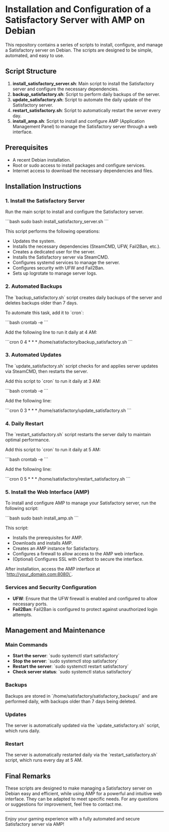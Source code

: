 
# Installation and Configuration of a Satisfactory Server with AMP on Debian

This repository contains a series of scripts to install, configure, and manage a Satisfactory server on Debian. The scripts are designed to be simple, automated, and easy to use.

## Script Structure

1. **install_satisfactory_server.sh**: Main script to install the Satisfactory server and configure the necessary dependencies.
2. **backup_satisfactory.sh**: Script to perform daily backups of the server.
3. **update_satisfactory.sh**: Script to automate the daily update of the Satisfactory server.
4. **restart_satisfactory.sh**: Script to automatically restart the server every day.
5. **install_amp.sh**: Script to install and configure AMP (Application Management Panel) to manage the Satisfactory server through a web interface.

## Prerequisites

- A recent Debian installation.
- Root or sudo access to install packages and configure services.
- Internet access to download the necessary dependencies and files.

## Installation Instructions

### 1. Install the Satisfactory Server

Run the main script to install and configure the Satisfactory server.

\`\`\`bash
sudo bash install_satisfactory_server.sh
\`\`\`

This script performs the following operations:
- Updates the system.
- Installs the necessary dependencies (SteamCMD, UFW, Fail2Ban, etc.).
- Creates a dedicated user for the server.
- Installs the Satisfactory server via SteamCMD.
- Configures systemd services to manage the server.
- Configures security with UFW and Fail2Ban.
- Sets up logrotate to manage server logs.

### 2. Automated Backups

The \`backup_satisfactory.sh\` script creates daily backups of the server and deletes backups older than 7 days.

To automate this task, add it to \`cron\`:

\`\`\`bash
crontab -e
\`\`\`

Add the following line to run it daily at 4 AM:

\`\`\`cron
0 4 * * * /home/satisfactory/backup_satisfactory.sh
\`\`\`

### 3. Automated Updates

The \`update_satisfactory.sh\` script checks for and applies server updates via SteamCMD, then restarts the server.

Add this script to \`cron\` to run it daily at 3 AM:

\`\`\`bash
crontab -e
\`\`\`

Add the following line:

\`\`\`cron
0 3 * * * /home/satisfactory/update_satisfactory.sh
\`\`\`

### 4. Daily Restart

The \`restart_satisfactory.sh\` script restarts the server daily to maintain optimal performance.

Add this script to \`cron\` to run it daily at 5 AM:

\`\`\`bash
crontab -e
\`\`\`

Add the following line:

\`\`\`cron
0 5 * * * /home/satisfactory/restart_satisfactory.sh
\`\`\`

### 5. Install the Web Interface (AMP)

To install and configure AMP to manage your Satisfactory server, run the following script:

\`\`\`bash
sudo bash install_amp.sh
\`\`\`

This script:
- Installs the prerequisites for AMP.
- Downloads and installs AMP.
- Creates an AMP instance for Satisfactory.
- Configures a firewall to allow access to the AMP web interface.
- (Optional) Configures SSL with Certbot to secure the interface.

After installation, access the AMP interface at \`http://your_domain.com:8080\`.

### Services and Security Configuration

- **UFW**: Ensure that the UFW firewall is enabled and configured to allow necessary ports.
- **Fail2Ban**: Fail2Ban is configured to protect against unauthorized login attempts.

## Management and Maintenance

### Main Commands

- **Start the server**: \`sudo systemctl start satisfactory\`
- **Stop the server**: \`sudo systemctl stop satisfactory\`
- **Restart the server**: \`sudo systemctl restart satisfactory\`
- **Check server status**: \`sudo systemctl status satisfactory\`

### Backups

Backups are stored in \`/home/satisfactory/satisfactory_backups/\` and are performed daily, with backups older than 7 days being deleted.

### Updates

The server is automatically updated via the \`update_satisfactory.sh\` script, which runs daily.

### Restart

The server is automatically restarted daily via the \`restart_satisfactory.sh\` script, which runs every day at 5 AM.

## Final Remarks

These scripts are designed to make managing a Satisfactory server on Debian easy and efficient, while using AMP for a powerful and intuitive web interface. They can be adapted to meet specific needs. For any questions or suggestions for improvement, feel free to contact me.

---

Enjoy your gaming experience with a fully automated and secure Satisfactory server via AMP!
